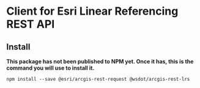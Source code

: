 Client for Esri Linear Referencing REST API
===========================================

Install
-------

**This package has not been published to NPM yet. Once it has, this is the command you will use to install it.**

```console
npm install --save @esri/arcgis-rest-request @wsdot/arcgis-rest-lrs
```
